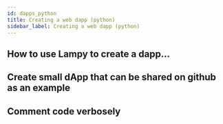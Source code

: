 ```yaml
---
id: dapps_python
title: Creating a web dapp (python)
sidebar_label: Creating a web dapp (python)
---
```



## How to use Lampy to create a dapp…

## Create small dApp that can be shared on github as an example

## Comment code verbosely
